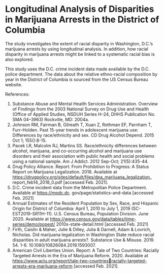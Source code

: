 # Longitudinal Analysis of Disparities in Marijuana Arrests in the District of Columbia
The study investigates the extent of racial disparity in Washington, D.C.’s marijuana arrests by using longitudinal analysis. In addition, how racial disparity in marijuana arrests might be linked to a systematic racial bias is also explored.

This study uses the D.C. crime incident data made available by the D.C. police department. The data about the relative ethno-racial composition by year in the District of Columbia is sourced from the US Census Bureau website.

References:

1. Substance Abuse and Mental Health Services Administration. Overview of Findings from the 2003
National Survey on Drug Use and Health (Office of Applied Studies, NSDUH Series H–24, DHHS
Publication No. SMA 04–3963) Rockville, MD: 2004a.
2. Johnson RM, Fairman B, Gilreath T, Xuan Z, Rothman EF, Parnham T, Furr-Holden. Past 15-year
trends in adolescent marijuana use: Differences by race/ethnicity and sex. CD Drug Alcohol Depend.
2015 Oct 1; 155():8-15.
3. Pacek LR, Malcolm RJ, Martins SS. Race/ethnicity differences between alcohol, marijuana, and co-occurring alcohol and marijuana use disorders and their association with public health and social
problems using a national sample. Am J Addict. 2012 Sep-Oct; 21(5):435-44.
4. Drug Policy Alliance. Report: From Prohibition to Progress: A Status Report on Marijuana Legalization. 2018. Available at https://drugpolicy.org/sites/default/files/dpa_marijuana_legalization_
report_feb14_2018_0.pdf [accessed Feb. 2021].
5. D.C. Crime incident data from the Metropolitan Police Department. Available at https://mpdc.dc.
gov/page/statistics-and-data [accessed Feb. 2021]
6. Annual Estimates of the Resident Population by Sex, Race, and Hispanic Origin for District of
Columbia: April 1, 2010 to July 1, 2019 (SC-EST2019-SR11H-11). U.S. Census Bureau, Population
Division. June 2020. Available at https://www.census.gov/data/tables/time-series/demo/popest/
2010s-state-detail.html [accessed Feb. 2021]
7. Firth, Caislin & Maher, Julie & Dilley, Julia & Darnell, Adam & Lovrich, Nicholas. Did marijuana
legalization in Washington State reduce racial disparities in adult marijuana arrests?. Substance Use
& Misuse. 2019. 54. 1-6. 10.1080/10826084.2019.1593007.
8. American Civil Liberties Union. Report: A Tale of Two Countries: Racially Targeted Arrests in
the Era of Marijuana Reform. 2020. Available at https://www.aclu.org/report/tale-two-countriesracially-targeted-arrests-era-marijuana-reform [accessed Feb. 2021].
